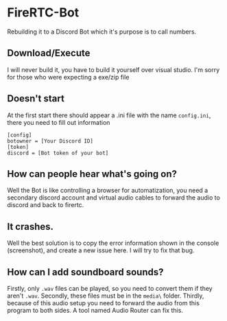 # FireRTC-Bot
Rebuilding it to a Discord Bot which it's purpose is to call numbers. 
## Download/Execute
I will never build it, you have to build it yourself over visual studio. I'm sorry for those who were expecting a exe/zip file
## Doesn't start
At the first start there should appear a .ini file with the name ``config.ini``, there you need to fill out information
```
[config]
botowner = [Your Discord ID]
[token]
discord = [Bot token of your bot]
```
## How can people hear what's going on?
Well the Bot is like controlling a browser for automatization, you need a secondary discord account and virtual audio cables to forward the audio to discord and back to firertc.
## It crashes.
Well the best solution is to copy the error information shown in the console (screenshot), and create a new issue here. I will try to fix that bug.
## How can I add soundboard sounds?
Firstly, only ``.wav`` files can be played, so you need to convert them if they aren't ``.wav``.
Secondly, these files must be in the ``media\`` folder.
Thirdly, because of this audio setup you need to forward the audio from this program to both sides. A tool named Audio Router can fix this.
